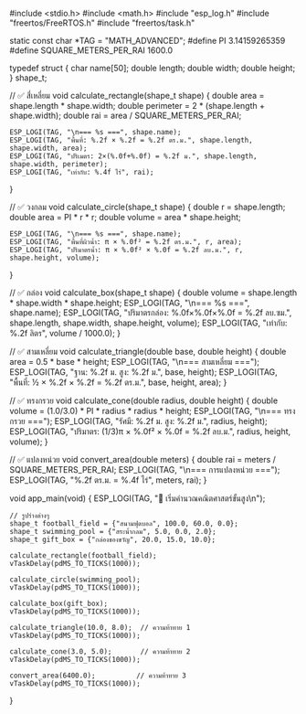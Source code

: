 #include <stdio.h>
#include <math.h>
#include "esp_log.h"
#include "freertos/FreeRTOS.h"
#include "freertos/task.h"

static const char *TAG = "MATH_ADVANCED";
#define PI 3.14159265359
#define SQUARE_METERS_PER_RAI 1600.0

typedef struct {
    char name[50];
    double length;
    double width;
    double height;
} shape_t;

// ✅ สี่เหลี่ยม
void calculate_rectangle(shape_t shape) {
    double area = shape.length * shape.width;
    double perimeter = 2 * (shape.length + shape.width);
    double rai = area / SQUARE_METERS_PER_RAI;

    ESP_LOGI(TAG, "\n=== %s ===", shape.name);
    ESP_LOGI(TAG, "พื้นที่: %.2f × %.2f = %.2f ตร.ม.", shape.length, shape.width, area);
    ESP_LOGI(TAG, "ปริเมตร: 2×(%.0f+%.0f) = %.2f ม.", shape.length, shape.width, perimeter);
    ESP_LOGI(TAG, "เท่ากับ: %.4f ไร่", rai);
}

// ✅ วงกลม
void calculate_circle(shape_t shape) {
    double r = shape.length;
    double area = PI * r * r;
    double volume = area * shape.height;

    ESP_LOGI(TAG, "\n=== %s ===", shape.name);
    ESP_LOGI(TAG, "พื้นที่ผิวน้ำ: π × %.0f² = %.2f ตร.ม.", r, area);
    ESP_LOGI(TAG, "ปริมาตรน้ำ: π × %.0f² × %.0f = %.2f ลบ.ม.", r, shape.height, volume);
}

// ✅ กล่อง
void calculate_box(shape_t shape) {
    double volume = shape.length * shape.width * shape.height;
    ESP_LOGI(TAG, "\n=== %s ===", shape.name);
    ESP_LOGI(TAG, "ปริมาตรกล่อง: %.0f×%.0f×%.0f = %.2f ลบ.ซม.", shape.length, shape.width, shape.height, volume);
    ESP_LOGI(TAG, "เท่ากับ: %.2f ลิตร", volume / 1000.0);
}

// ✅ สามเหลี่ยม
void calculate_triangle(double base, double height) {
    double area = 0.5 * base * height;
    ESP_LOGI(TAG, "\n=== สามเหลี่ยม ===");
    ESP_LOGI(TAG, "ฐาน: %.2f ม. สูง: %.2f ม.", base, height);
    ESP_LOGI(TAG, "พื้นที่: ½ × %.2f × %.2f = %.2f ตร.ม.", base, height, area);
}

// ✅ ทรงกรวย
void calculate_cone(double radius, double height) {
    double volume = (1.0/3.0) * PI * radius * radius * height;
    ESP_LOGI(TAG, "\n=== ทรงกรวย ===");
    ESP_LOGI(TAG, "รัศมี: %.2f ม. สูง: %.2f ม.", radius, height);
    ESP_LOGI(TAG, "ปริมาตร: (1/3)π × %.0f² × %.0f = %.2f ลบ.ม.", radius, height, volume);
}

// ✅ แปลงหน่วย
void convert_area(double meters) {
    double rai = meters / SQUARE_METERS_PER_RAI;
    ESP_LOGI(TAG, "\n=== การแปลงหน่วย ===");
    ESP_LOGI(TAG, "%.2f ตร.ม. = %.4f ไร่", meters, rai);
}

void app_main(void) {
    ESP_LOGI(TAG, "🚀 เริ่มคำนวณคณิตศาสตร์ขั้นสูง\n");

    // รูปร่างต่างๆ
    shape_t football_field = {"สนามฟุตบอล", 100.0, 60.0, 0.0};
    shape_t swimming_pool = {"สระน้ำกลม", 5.0, 0.0, 2.0};
    shape_t gift_box = {"กล่องของขวัญ", 20.0, 15.0, 10.0};

    calculate_rectangle(football_field);
    vTaskDelay(pdMS_TO_TICKS(1000));

    calculate_circle(swimming_pool);
    vTaskDelay(pdMS_TO_TICKS(1000));

    calculate_box(gift_box);
    vTaskDelay(pdMS_TO_TICKS(1000));

    calculate_triangle(10.0, 8.0);  // ความท้าทาย 1
    vTaskDelay(pdMS_TO_TICKS(1000));

    calculate_cone(3.0, 5.0);       // ความท้าทาย 2
    vTaskDelay(pdMS_TO_TICKS(1000));

    convert_area(6400.0);          // ความท้าทาย 3
    vTaskDelay(pdMS_TO_TICKS(1000));

}